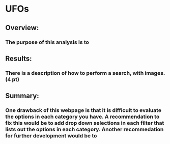 # UFOs

## Overview:

### The purpose of this analysis is to 

## Results:

### There is a description of how to perform a search, with images. (4 pt)

## Summary:

### One drawback of this webpage is that it is difficult to evaluate the options in each category you have. A recommendation to fix this would be to add drop down selections in each filter that lists out the options in each category.  Another recommedation for further development would be to 
